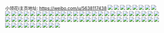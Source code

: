 小领花i主页地址: https://weibo.com/u/5638117438 
![](https://wx4.sinaimg.cn/mw2000/0069yXU2ly1h8wrhqn2klj3279279b2a.jpg) 
![](https://wx4.sinaimg.cn/mw2000/0069yXU2ly1h8wrj2otfgj32c02c0qv6.jpg) 
![](https://wx4.sinaimg.cn/mw2000/0069yXU2ly1h8wrhsecckj31o0280qv5.jpg) 
![](https://wx4.sinaimg.cn/mw2000/0069yXU2ly1h8vjh0xj4zj32c02c04qr.jpg) 
![](https://wx4.sinaimg.cn/mw2000/0069yXU2ly1h8vjh2h1m6j32c02c07wj.jpg) 
![](https://wx4.sinaimg.cn/mw2000/0069yXU2ly1h8vjh3vg6oj32c02c0x6q.jpg) 
![](https://wx4.sinaimg.cn/mw2000/0069yXU2ly1h8vjh4uz21j32c02c0x6p.jpg) 
![](https://wx4.sinaimg.cn/mw2000/0069yXU2ly1h8vjh8bidvj31o02801ky.jpg) 
![](https://wx4.sinaimg.cn/mw2000/0069yXU2ly1h8vjh6ff19j32c02c0u0y.jpg) 
![](https://wx4.sinaimg.cn/mw2000/0069yXU2ly1h8vjh9bt4yj32c02c0hdu.jpg) 
![](https://wx4.sinaimg.cn/mw2000/0069yXU2ly1h8vjgzigywj32c02c0u0y.jpg) 
![](https://wx4.sinaimg.cn/mw2000/0069yXU2ly1h8vjhar0ixj32c02c0b2b.jpg) 
![](https://wx4.sinaimg.cn/mw2000/0069yXU2ly1h8t45iwkkdj31s035sb2b.jpg) 
![](https://wx4.sinaimg.cn/mw2000/0069yXU2ly1h8t45gw8jvj32c02c0hdv.jpg) 
![](https://wx4.sinaimg.cn/mw2000/0069yXU2ly1h8t45fxu9wj316m1kuayt.jpg) 
![](https://wx4.sinaimg.cn/mw2000/0069yXU2ly1h8c1yq5sf5j30u013j7dl.jpg) 
![](https://wx4.sinaimg.cn/mw2000/0069yXU2ly1h8c1ypv0paj30u013jdp8.jpg) 
![](https://wx4.sinaimg.cn/mw2000/0069yXU2ly1h8c1yr8bm6j30u013jguk.jpg) 
![](https://wx4.sinaimg.cn/mw2000/0069yXU2ly1h8c1yrowg5j30u013i12r.jpg) 
![](https://wx4.sinaimg.cn/mw2000/0069yXU2ly1h8c1ys504vj30u013j7di.jpg) 
![](https://wx4.sinaimg.cn/mw2000/0069yXU2ly1h8c1ysgfrqj30u013jk11.jpg) 
![](https://wx4.sinaimg.cn/mw2000/0069yXU2ly1h8571tw7bhj30u013i0z4.jpg) 
![](https://wx4.sinaimg.cn/mw2000/0069yXU2ly1h8571tkjdmj30u013igrh.jpg) 
![](https://wx4.sinaimg.cn/mw2000/0069yXU2ly1h7zdm3sdcmj30wi1ycgrh.jpg) 
![](https://wx4.sinaimg.cn/mw2000/0069yXU2ly1h4exmsbiydj31sc2ds4qq.jpg) 
![](https://wx4.sinaimg.cn/mw2000/0069yXU2ly1h4dwz44lkvj31zx2nxe7d.jpg) 
![](https://wx4.sinaimg.cn/mw2000/0069yXU2ly1h4dwz4kmvyj32c0340qqi.jpg) 
![](https://wx4.sinaimg.cn/mw2000/0069yXU2ly1h4dwz3exqij32c03401kx.jpg) 
![](https://wx4.sinaimg.cn/mw2000/0069yXU2ly1ggdneqh481j30u00u0wip.jpg) 
![](https://wx4.sinaimg.cn/mw2000/0069yXU2ly1gg3raecs5dj30u00v6433.jpg) 
![](https://wx4.sinaimg.cn/mw2000/0069yXU2ly1gdsc6w5rorj31c01c0hdt.jpg) 
![](https://wx4.sinaimg.cn/mw2000/0069yXU2ly1gdfsgngtdzj31c01c0npd.jpg) 
![](https://wx4.sinaimg.cn/mw2000/0069yXU2ly1gd5el6x9cfj30u00u0h5m.jpg) 
![](https://wx4.sinaimg.cn/mw2000/0069yXU2ly1gd5el6j5iuj3190190qv5.jpg) 
![](https://wx4.sinaimg.cn/mw2000/0069yXU2ly1gd5el21urkj3190190npd.jpg) 
![](https://wx4.sinaimg.cn/mw2000/0069yXU2ly1gd5el3ab13j31c01awe81.jpg) 
![](https://wx4.sinaimg.cn/mw2000/0069yXU2ly1gd5el2s7bmj31o015ce82.jpg) 
![](https://wx4.sinaimg.cn/mw2000/0069yXU2ly1gd5el3qnd2j31c01c0kjl.jpg) 
![](https://wx4.sinaimg.cn/mw2000/0069yXU2ly1gd5el4vxpsj31c01c0kjl.jpg) 
![](https://wx4.sinaimg.cn/mw2000/0069yXU2ly1gd5el5upcij31c01c0npd.jpg) 
![](https://wx4.sinaimg.cn/mw2000/0069yXU2ly1gd5el5duuej31an1arqv5.jpg) 
![](https://wx4.sinaimg.cn/mw2000/0069yXU2ly1gc7sr4l2upj31an1alkjl.jpg) 
![](https://wx4.sinaimg.cn/mw2000/0069yXU2ly1gc7sr62lp1j31c019vnpd.jpg) 
![](https://wx4.sinaimg.cn/mw2000/0069yXU2ly1gc7sr6qtkoj31a818mkjl.jpg) 
![](https://wx4.sinaimg.cn/mw2000/0069yXU2ly1gc7sr5ebfjj31bz1c9qv5.jpg) 
![](https://wx4.sinaimg.cn/mw2000/0069yXU2ly1gc7sr8kxlgj31jk2bc1l0.jpg) 
![](https://wx4.sinaimg.cn/mw2000/0069yXU2ly1gbvd3kprfuj31ar1c0qv5.jpg) 
![](https://wx4.sinaimg.cn/mw2000/0069yXU2ly1gbvd3lhi9kj31ah1c0u0x.jpg) 
![](https://wx4.sinaimg.cn/mw2000/0069yXU2ly1gbvd3nz2ywj31b41c0qv5.jpg) 
![](https://wx4.sinaimg.cn/mw2000/0069yXU2ly1gbvd3opo7fj31c01c0u0x.jpg) 
![](https://wx4.sinaimg.cn/mw2000/0069yXU2ly1gbvd3n67huj31ap1c0qv5.jpg) 
![](https://wx4.sinaimg.cn/mw2000/0069yXU2ly1gbvd3m7lnvj31ak1c0u0x.jpg) 
![](https://wx4.sinaimg.cn/mw2000/0069yXU2ly1gbna45dlnaj30u00u0n0u.jpg) 
![](https://wx4.sinaimg.cn/mw2000/0069yXU2ly1gbna46a9n5j30u00u0gpg.jpg) 
![](https://wx4.sinaimg.cn/mw2000/0069yXU2ly1gaysx38f37j30u00u0gs2.jpg) 
![](https://wx4.sinaimg.cn/mw2000/0069yXU2ly1gaysxd0jhuj30u00u0gs6.jpg) 
![](https://wx4.sinaimg.cn/mw2000/0069yXU2ly1gaysx6xqprj30u00u0jw7.jpg) 
![](https://wx4.sinaimg.cn/mw2000/0069yXU2ly1gapduaa4ugj30u00u0wiy.jpg) 
![](https://wx4.sinaimg.cn/mw2000/0069yXU2ly1gapduaw0afj30u00u00wk.jpg) 
![](https://wx4.sinaimg.cn/mw2000/0069yXU2ly1gahdlsp144j30u00u043d.jpg) 
![](https://wx4.sinaimg.cn/mw2000/0069yXU2ly1gahdlt35pgj30u00uggrg.jpg) 
![](https://wx4.sinaimg.cn/mw2000/0069yXU2ly1ga56cedkk0j31o01o0x6q.jpg) 
![](https://wx4.sinaimg.cn/mw2000/0069yXU2ly1ga56cdqql0j31b81awqv5.jpg) 
![](https://wx4.sinaimg.cn/mw2000/0069yXU2ly1ga56citglij31o01o0e83.jpg) 
![](https://wx4.sinaimg.cn/mw2000/0069yXU2ly1ga56cgqpi8j31o01o0x6r.jpg) 
![](https://wx4.sinaimg.cn/mw2000/0069yXU2ly1ga56cdavznj31nz1o04qp.jpg) 
![](https://wx4.sinaimg.cn/mw2000/0069yXU2ly1ga56chrze2j31o01o0kjn.jpg) 
